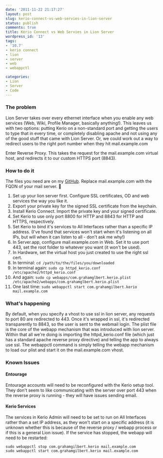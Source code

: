 ```yaml
---
date: '2011-11-22 21:17:27'
layout: post
slug: kerio-connect-vs-web-servies-in-lion-server
status: publish
comments: true
title: Kerio Connect vs Web Servies in Lion Server
wordpress_id: '13'
tags:
- '10.7'
- kerio connect
- lion
- server
- web
- webappctl

categories:
- Lion
- Server
- Code
---
```


### The problem


Lion Server takes over every ethernet interface when you enable any web services (Web, Wiki, Profile Manager, basically anything!). This leaves us with two options: putting Kerio on a non-standard port and getting the users to type that in every time, or completely disabling apache and not using any of the good stuff that came with Lion Server. Or, we could work out a way to redirect users to the right port number when they hit mail.example.com

Enter Reverse Proxy. This takes the request for the mail.example.com virtual host, and redirects it to our custom HTTPS port (8843).



### How to do it


The files you need are on my [GitHub](https://github.com/grahamgilbert/Lion_Kerio). Replace mail.example.com with the FQDN of your mail server.

1.	Set up your lion server first. Configure SSL certificates, OD and web services the way you like it.
2.	Export your private key for the signed SSL certificate from the keychain.
3.	Install Kerio Connect. Import the private key and your signed certificate.
4.	Set Kerio to use only port 8800 for HTTP and 8843 for HTTP and HTTPS, respectively.
5.	Set Kerio to bind it's services to All Interfaces rather than a specific IP address. (I've found that services won't start when it's listening on all IPs, but will when it can listen to all - don't ask me why!)
6.	In Server.app, configure mail.example.com in Web. Set it to use port 443, set the root folder to whatever you want (it won't be used).
7.	In Hardware, set the virtual host you just created to use the right ssl cert.
8.	In terminal: ```cd /path/to/the/files/you/downloaded```
9.	In terminal again: ```sudo cp httpd_kerio.conf /etc/apache2/httpd_kerio.conf```
10.	And again: ```sudo cp webapps/com.grahamglbert.kerio.plist /etc/apache2/webapps/com.grahamglbert.kerio.plist```
11.	One last time: ```sudo webappctl start com.grahamgilbert.kerio mail.example.com```

### What's happening
By default, when you specify a vhost to use ssl in lion server, any requests to port 80 are redirected to 443. Once it's wrapped in ssl, it's redirected transparently to 8843, so the user is sent to the webmail login.
The plist file is the core of the webapp mechanism that was introduced with lion server. Within that all we're doing is importing the httpd_kerio.conf file (which just has a standard apache reverse proxy directive) and telling the app to always use ssl. The webappctl command is simply telling the webapp mechanism to load our plist and start it on the mail.example.com vhost. 

### Known Issues
#### Entourage
Entourage accounts will need to be reconfigured with the Kerio setup tool. They don't seem to like communicating with the server over port 443 when the reverse proxy is running - they will have issues sending email.

#### Kerio Services
The services in Kerio Admin will need to be set to run on All Interfaces rather than a set IP address, as they won't start on a specific address (it is unknown whether this is because of the reverse proxy / webapp process or if this is a general Lion issue). If the service has stopped, the webapp will need to be restarted:

	sudo webappctl stop com.grahamgilbert.kerio mail.example.com
	sudo webappctl start com.grahamgilbert.kerio mail.example.com
